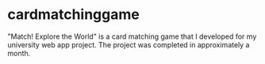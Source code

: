 # cardmatchinggame
"Match! Explore the World" is a card matching game that I developed for my university web app project. The project was completed in approximately a month.
